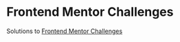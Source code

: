 # Frontend Mentor Challenges

Solutions to [Frontend Mentor Challenges](https://www.frontendmentor.io/challenges)
